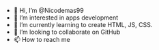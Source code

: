 - 👋 Hi, I’m @Nicodemas99
- 👀 I’m interested in apps development 
- 🌱 I’m currently learning to create HTML, JS, CSS.
- 💞️ I’m looking to collaborate on GitHub 
- 📫 How to reach me

<!---
Nicodemas99/Nicodemas99 is a ✨ special ✨ repository because its `README.md` (this file) appears on your GitHub profile.
You can click the Preview link to take a look at your changes.
--->
